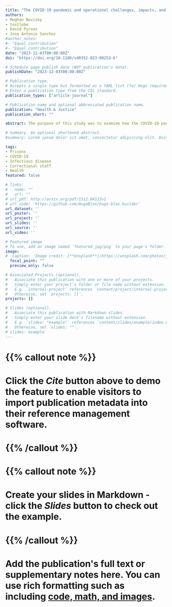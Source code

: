 ```yaml
---
title: "The COVID-19 pandemic and operational challenges, impacts, and lessons learned: A multi-methods study of U.S. prison systems"
authors:
- Meghan Novisky
- tostlebe
- David Pyrooz
- Jose Antonio Sanchez
#author_notes:
#- "Equal contribution"
#- "Equal contribution"
date: "2023-12-03T00:00:00Z"
doi: "https://doi.org/10.1186/s40352-023-00253-6"

# Schedule page publish date (NOT publication's date).
publishDate: "2023-12-03T00:00:00Z"

# Publication type.
# Accepts a single type but formatted as a YAML list (for Hugo requirements).
# Enter a publication type from the CSL standard.
publication_types: ["article-journal"]

# Publication name and optional abbreviated publication name.
publication: "Health & Justice"
publication_short: ""

abstract: The purpose of this study was to examine how the COVID-19 pandemic changed U.S. prison operations and influenced the daily work of prison staff. In collaboration with the National Institute of Corrections, we administered a survey to 31 state correctional agencies in April 2021 and conducted five focus groups with 62 correctional staff. Using a framework of bounded rationality, we find that daily operations were strained, particularly in the areas of staffing, implementing public health policy efforts, and sustaining correctional programming. While prison systems and staff were under-prepared to respond to the pandemic, they attempted to address complex problems with the limited resources they had. Results underscore a need in corrections for prioritizing further developments and reviews of collaborative policies and practices for managing crisis situations. Seeking avenues for leveraging technological innovations to improve operations and facilitate enhanced communication are especially warranted. Finally, meaningful reductions in the prison population, changes in physical infrastructure, and expansions of hiring and retention initiatives are critical for positioning prisons to manage future emergencies.

# Summary. An optional shortened abstract.
#summary: Lorem ipsum dolor sit amet, consectetur adipiscing elit. Duis posuere tellus ac convallis placerat. Proin tincidunt magna sed ex sollicitudin condimentum.

tags:
- Prisons
- COVID-19
- Infectious disease
- Correctional staff
- Health
featured: false

# links:
# - name: ""
#   url: ""
# url_pdf: http://arxiv.org/pdf/1512.04133v1
# url_code: 'https://github.com/HugoBlox/hugo-blox-builder'
url_dataset: ''
url_poster: ''
url_project: ''
url_slides: ''
url_source: ''
url_video: ''

# Featured image
# To use, add an image named `featured.jpg/png` to your page's folder. 
image:
#  caption: 'Image credit: [**Unsplash**](https://unsplash.com/photos/jdD8gXaTZsc)'
  focal_point: ""
  preview_only: false

# Associated Projects (optional).
#   Associate this publication with one or more of your projects.
#   Simply enter your project's folder or file name without extension.
#   E.g. `internal-project` references `content/project/internal-project/index.md`.
#   Otherwise, set `projects: []`.
projects: []

# Slides (optional).
#   Associate this publication with Markdown slides.
#   Simply enter your slide deck's filename without extension.
#   E.g. `slides: "example"` references `content/slides/example/index.md`.
#   Otherwise, set `slides: ""`.
# slides: example
---
```


# {{% callout note %}}
# Click the *Cite* button above to demo the feature to enable visitors to import publication metadata into their reference management software.
# {{% /callout %}}

# {{% callout note %}}
# Create your slides in Markdown - click the *Slides* button to check out the example.
# {{% /callout %}}

# Add the publication's **full text** or **supplementary notes** here. You can use rich formatting such as including [code, math, and images](https://docs.hugoblox.com/content/writing-markdown-latex/).
